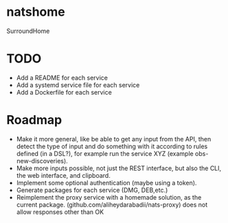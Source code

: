 # natshome
SurroundHome


# TODO
- Add a README for each service
- Add a systemd service file for each service
- Add a Dockerfile for each service

# Roadmap
- Make it more general, like be able to get any input from the API, then detect the
type of input and do something with it according to rules defined (in a DSL?), for example run the
service XYZ (example obs-new-discoveries).
- Make more inputs possible, not just the REST interface, but also the CLI, the web interface, and clipboard.
- Implement some optional authentication (maybe using a token).
- Generate packages for each service (DMG, DEB,etc.)
- Reimplement the proxy service with a homemade solution, as the current package.
(github.com/aliheydarabadii/nats-proxy) does not allow responses other than OK
